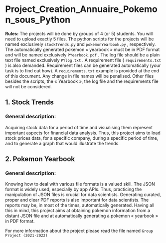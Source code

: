 # Project_Creation_Annuaire_Pokemon_sous_Python
**Rules:** The projects will be done by groups of 4 (or 5) students. You will need to upload exactly 5 files. The
python scripts for the projects will be named exclusively `stockTrends.py` and `pokemonYearbook.py` , respectively.
The automatically generated pokemon « yearbook » must be in PDF format and will be named exclusively
`PYearbook.pdf` . The log file should be a plain text file named exclusively `PYlog.txt` . A requirement file
( `requirements.txt` ) is also demanded. Requirement files can be generated automatically (your task is to find out
how). A `requirements.txt` example is provided at the end of this document. Any change in file names will be
penalised. Other files besides the scripts, the « Yearbook », the log file and the requirements file will not be
considered.
## 1. Stock Trends
### General description:
Acquiring stock data for a period of time and visualising them represent important aspects for financial data
analysis. Thus, this project aims to load stock prices data, for a specific company, during a specific period of
time, and to generate a graph that would illustrate the trends.

## 2. Pokemon Yearbook
### General description:
Knowing how to deal with various file formats is a valued skill. The JSON format is widely used, especially by app
APIs. Thus, practicing the manipulation of JSON files is crucial for data scientists.
Generating curated, proper and clear PDF reports is also important for data scientists. The reports may be, in
most of the times, automatically generated.
Having all this in mind, this project aims at obtaining pokemon information from a distant JSON file and at
automatically generating a pokemon « yearbook » in PDF format.

For more information about the project please read the file named `Group Project (2021-2022)`
